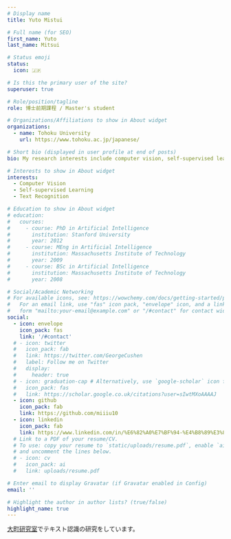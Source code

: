 ```yaml
---
# Display name
title: Yuto Mistui

# Full name (for SEO)
first_name: Yuto
last_name: Mitsui

# Status emoji
status:
  icon: 🇯🇵

# Is this the primary user of the site?
superuser: true

# Role/position/tagline
role: 博士前期課程 / Master's student

# Organizations/Affiliations to show in About widget
organizations:
  - name: Tohoku University
    url: https://www.tohoku.ac.jp/japanese/

# Short bio (displayed in user profile at end of posts)
bio: My research interests include computer vision, self-supervised learning and text recognition.

# Interests to show in About widget
interests:
  - Computer Vision
  - Self-supervised Learning
  - Text Recognition

# Education to show in About widget
# education:
#   courses:
#     - course: PhD in Artificial Intelligence
#       institution: Stanford University
#       year: 2012
#     - course: MEng in Artificial Intelligence
#       institution: Massachusetts Institute of Technology
#       year: 2009
#     - course: BSc in Artificial Intelligence
#       institution: Massachusetts Institute of Technology
#       year: 2008

# Social/Academic Networking
# For available icons, see: https://wowchemy.com/docs/getting-started/page-builder/#icons
#   For an email link, use "fas" icon pack, "envelope" icon, and a link in the
#   form "mailto:your-email@example.com" or "/#contact" for contact widget.
social:
  - icon: envelope
    icon_pack: fas
    link: '/#contact'
  # - icon: twitter
  #   icon_pack: fab
  #   link: https://twitter.com/GeorgeCushen
  #   label: Follow me on Twitter
  #   display:
  #     header: true
  # - icon: graduation-cap # Alternatively, use `google-scholar` icon from `ai` icon pack
  #   icon_pack: fas
  #   link: https://scholar.google.co.uk/citations?user=sIwtMXoAAAAJ
  - icon: github
    icon_pack: fab
    link: https://github.com/miiiu10
  - icon: linkedin
    icon_pack: fab
    link: https://www.linkedin.com/in/%E6%82%A0%E7%BF%94-%E4%B8%89%E3%83%84%E4%BA%95-280664264/
  # Link to a PDF of your resume/CV.
  # To use: copy your resume to `static/uploads/resume.pdf`, enable `ai` icons in `params.yaml`,
  # and uncomment the lines below.
  # - icon: cv
  #   icon_pack: ai
  #   link: uploads/resume.pdf

# Enter email to display Gravatar (if Gravatar enabled in Config)
email: ''

# Highlight the author in author lists? (true/false)
highlight_name: true
---
```

<!--
Yuto Mitsui is a professor of artificial intelligence at the Stanford AI Lab. Her research interests include distributed robotics, mobile computing and programmable matter. She leads the Robotic Neurobiology group, which develops self-reconfiguring robots, systems of self-organizing robots, and mobile sensor networks.
{style="text-align: justify;"} -->
[大町研究室](http://www.iic.ecei.tohoku.ac.jp/)でテキスト認識の研究をしています。